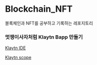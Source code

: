 # Blockchain_NFT

블록체인과 NFT를 공부하고 기록하는 레포지토리

### 멋쟁이사자처럼 Klaytn Bapp 만들기

[Klaytn IDE](https://ide.klaytn.foundation/)

[Klaytn scope](https://scope.klaytn.com/)